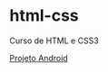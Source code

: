 # html-css
Curso de HTML e CSS3 

<a href="https://alisonrodrigue.github.io/html-css/Desafios/d01/ex021/styles/android.html" target="blank">Projeto Android</a>